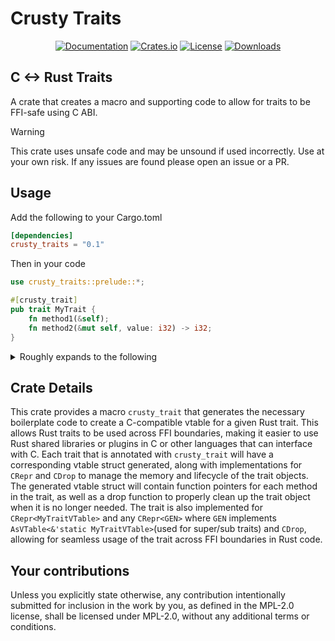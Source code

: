 # Crusty Traits 

<div align="center">

[![Documentation](https://docs.rs/crusty_traits/badge.svg)](https://docs.rs/crusty_traits)
[![Crates.io](https://img.shields.io/crates/v/crusty_traits.svg)](https://crates.io/crates/crusty_traits)
[![License](https://img.shields.io/crates/l/crusty_traits.svg)](https://github.com/n1ght-hunter/crusty_traits/blob/master/LICENSE)
[![Downloads](https://img.shields.io/crates/d/crusty_traits.svg)](https://crates.io/crates/crusty_traits)

</div>

## C <-> Rust Traits

A crate that creates a macro and supporting code to allow for traits to be FFI-safe using C ABI.
> [!WARNING]
> This crate uses unsafe code and may be unsound if used incorrectly. Use at your own risk.
> If any issues are found please open an issue or a PR.

## Usage
Add the following to your Cargo.toml

```toml
[dependencies]  
crusty_traits = "0.1"
```

Then in your code
```rust
use crusty_traits::prelude::*;

#[crusty_trait]
pub trait MyTrait {
    fn method1(&self);
    fn method2(&mut self, value: i32) -> i32;
}
```

<details>

<summary>Roughly expands to the following</summary>

```rust
use crusty_traits::prelude::*;
pub trait MyTrait {
    fn method1(&self);
    fn method2(&mut self, value: i32) -> i32;
}
#[repr(C)]
///A repr C vtable for the trait MyTrait
pub struct MyTraitVTable {
    pub method1: unsafe extern "C" fn(CRef<MyTraitVTable>),
    pub method2: unsafe extern "C" fn(CRefMut<MyTraitVTable>, i32) -> i32,
    ///A function pointer to the drop function for the trait
    pub drop: unsafe extern "C" fn(CRefMut<MyTraitVTable>),
}
impl CDrop for MyTraitVTable {
    fn drop(repr: CRefMut<Self>) {
        unsafe { (repr.get_vtable().drop)(repr) }
    }
}
impl MyTraitVTable {
    /// Creates a new vtable for the type GEN that implements the trait
    pub fn new_boxed<GEN: MyTrait + 'static>(input: GEN) -> CRepr<MyTraitVTable> {
        let vtable = MyTraitVTable::create_vtable::<GEN>();
        CRepr::new_boxed(vtable, input)
    }
    /// Creates a new vtable for the type GEN then store in a static variable in the heap
    pub fn create_vtable<GEN: MyTrait + 'static>() -> &'static MyTraitVTable {
        static FN_MAP: std::sync::LazyLock<
            std::sync::Mutex<
                std::collections::HashMap<
                    std::any::TypeId,
                    &'static (dyn std::any::Any + Send + Sync),
                >,
            >,
        > = std::sync::LazyLock::new(|| std::sync::Mutex::new(
            std::collections::HashMap::new(),
        ));
        let type_id = std::any::TypeId::of::<GEN>();
        let mut map = FN_MAP.lock().unwrap();
        let entry = map
            .entry(type_id)
            .or_insert_with(|| {
                let vtable = Box::new(MyTraitVTable {
                    method1: {
                        unsafe extern "C" fn method1<GEN: MyTrait>(
                            arg0: CRef<MyTraitVTable>,
                        ) {
                            #[allow(unsafe_code)]
                            unsafe { GEN::method1(&*(arg0.as_ptr() as *const GEN)) }
                        }
                        method1::<GEN>
                    },
                    method2: {
                        unsafe extern "C" fn method2<GEN: MyTrait>(
                            arg0: CRefMut<MyTraitVTable>,
                            arg1: i32,
                        ) -> i32 {
                            #[allow(unsafe_code)]
                            unsafe {
                                GEN::method2(&mut *(arg0.as_ptr() as *mut GEN), arg1)
                            }
                        }
                        method2::<GEN>
                    },
                    drop: {
                        unsafe extern "C" fn drop<GEN: MyTrait>(
                            arg_0: CRefMut<MyTraitVTable>,
                        ) {
                            #[allow(unsafe_code)]
                            unsafe {
                                ::core::mem::drop(
                                    Box::from_raw(arg_0.as_ptr() as *mut GEN),
                                );
                            }
                        }
                        drop::<GEN>
                    },
                });
                Box::leak(vtable)
            });
        entry.downcast_ref().unwrap()
    }
}
impl MyTrait for CRepr<MyTraitVTable> {
    fn method1(&self) {
        #[allow(unsafe_code)] 
        unsafe { (self.get_vtable().method1)(self.as_cref()) }
    }
    fn method2(&mut self, value: i32) -> i32 {
        #[allow(unsafe_code)]
        unsafe { (self.get_vtable().method2)(self.as_cref_mut(), value) }
    }
}
impl<GEN> MyTrait for CRepr<GEN>
where
    GEN: AsVTable<&'static MyTraitVTable> + CDrop,
{
    fn method1(&self) {
        let methods: &'static MyTraitVTable = self.as_vtable();
        #[allow(unsafe_code)]
        unsafe {
            (methods
                .method1)(
                self.as_cref_with_methods(std::ptr::NonNull::from(methods)),
            )
        }
    }
    fn method2(&mut self, value: i32) -> i32 {
        let methods: &'static MyTraitVTable = self.as_vtable();
        #[allow(unsafe_code)]
        unsafe {
            (methods
                .method2)(
                self.as_cref_mut_with_methods(std::ptr::NonNull::from(methods)),
                value,
            )
        }
    }
}

```
</details>

## Crate Details
This crate provides a macro `crusty_trait` that generates the necessary boilerplate code to create a C-compatible vtable for a given Rust trait.
This allows Rust traits to be used across FFI boundaries, making it easier to use Rust shared libraries or plugins in C or other languages that can interface with C.
Each trait that is annotated with `crusty_trait` will have a corresponding vtable struct generated, along with implementations for `CRepr` and `CDrop` to manage the memory and lifecycle of the trait objects.
The generated vtable struct will contain function pointers for each method in the trait, as well as a drop function to properly clean up the trait object when it is no longer needed. 
The trait is also implemented for `CRepr<MyTraitVTable>` and any `CRepr<GEN>` where `GEN` implements `AsVTable<&'static MyTraitVTable>`(used for super/sub traits) and `CDrop`, allowing for seamless usage of the trait across FFI boundaries in Rust code.

## Your contributions

Unless you explicitly state otherwise, any contribution intentionally submitted for inclusion in the work by you, as defined in the MPL-2.0 license, shall be licensed under MPL-2.0, without any additional terms or conditions.